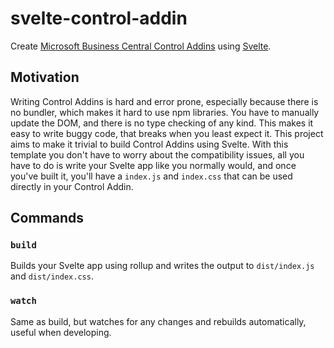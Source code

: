 # svelte-control-addin

Create [Microsoft Business Central Control Addins](https://learn.microsoft.com/en-us/dynamics365/business-central/dev-itpro/developer/devenv-control-addin-object) using [Svelte](https://svelte.dev/).

## Motivation

Writing Control Addins is hard and error prone, especially because there is no bundler, which makes it hard to use npm libraries. You have to manually update the DOM, and there is no type checking of any kind. This makes it easy to write buggy code, that breaks when you least expect it.
This project aims to make it trivial to build Control Addins using Svelte. With this template you don't have to worry about the compatibility issues, all you have to do is write your Svelte app like you normally would, and once you've built it, you'll have a `index.js` and `index.css` that can be used directly in your Control Addin.

## Commands

### `build`

Builds your Svelte app using rollup and writes the output to `dist/index.js` and `dist/index.css`.

### `watch`

Same as build, but watches for any changes and rebuilds automatically, useful when developing.


